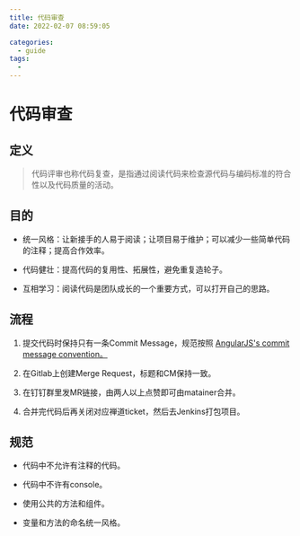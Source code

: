 ```yaml
---
title: 代码审查
date: 2022-02-07 08:59:05

categories:
  - guide
tags:
  - 
---
```

# 代码审查

## 定义

> 代码评审也称代码复查，是指通过阅读代码来检查源代码与编码标准的符合性以及代码质量的活动。

## 目的

- 统一风格：让新接手的人易于阅读；让项目易于维护；可以减少一些简单代码的注释；提高合作效率。

- 代码健壮：提高代码的复用性、拓展性，避免重复造轮子。

- 互相学习：阅读代码是团队成长的一个重要方式，可以打开自己的思路。

## 流程

1. 提交代码时保持只有一条Commit Message，规范按照 [AngularJS's commit message convention。](https://github.com/angular/angular.js/blob/master/DEVELOPERS.md#-git-commit-guidelines)

2. 在Gitlab上创建Merge Request，标题和CM保持一致。

3. 在钉钉群里发MR链接，由两人以上点赞即可由matainer合并。

4. 合并完代码后再关闭对应禅道ticket，然后去Jenkins打包项目。


## 规范

- 代码中不允许有注释的代码。

- 代码中不许有console。

- 使用公共的方法和组件。

- 变量和方法的命名统一风格。



 



 
